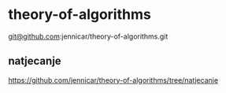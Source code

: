 # theory-of-algorithms
git@github.com:jennicar/theory-of-algorithms.git

## natjecanje
https://github.com/jennicar/theory-of-algorithms/tree/natjecanje